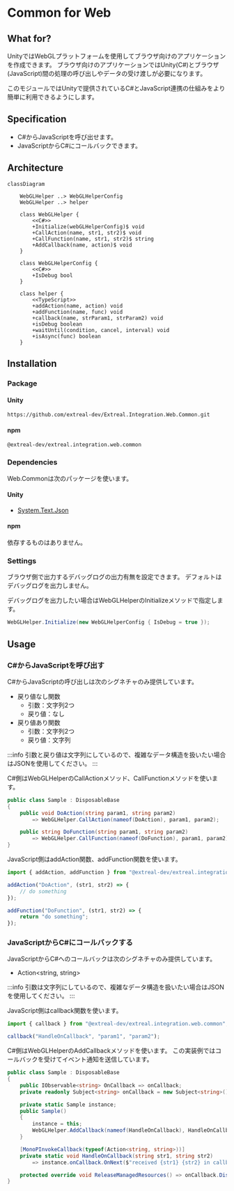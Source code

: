 ﻿---
sidebar_position: 4
---

# Common for Web

## What for?

UnityではWebGLプラットフォームを使用してブラウザ向けのアプリケーションを作成できます。
ブラウザ向けのアプリケーションではUnity(C#)とブラウザ(JavaScript)間の処理の呼び出しやデータの受け渡しが必要になります。

このモジュールではUnityで提供されているC#とJavaScript連携の仕組みをより簡単に利用できるようにします。

## Specification

- C#からJavaScriptを呼び出せます。
- JavaScriptからC#にコールバックできます。

## Architecture

```mermaid
classDiagram

    WebGLHelper ..> WebGLHelperConfig
    WebGLHelper ..> helper

    class WebGLHelper {
        <<C#>>
        +Initialize(webGLHelperConfig)$ void
        +CallAction(name, str1, str2)$ void
        +CallFunction(name, str1, str2)$ string
        +AddCallback(name, action)$ void
    }
    
    class WebGLHelperConfig {
        <<C#>>
        +IsDebug bool
    }

    class helper {
        <<TypeScript>>
        +addAction(name, action) void
        +addFunction(name, func) void
        +callback(name, strParam1, strParam2) void
        +isDebug boolean
        +waitUntil(condition, cancel, interval) void
        +isAsync(func) boolean
    }
```

## Installation

### Package

#### Unity
```text
https://github.com/extreal-dev/Extreal.Integration.Web.Common.git
```

#### npm
```text
@extreal-dev/extreal.integration.web.common
```

### Dependencies

Web.Commonは次のパッケージを使います。

#### Unity
- [System.Text.Json](https://learn.microsoft.com/ja-jp/dotnet/api/system.text.json)

#### npm
依存するものはありません。

### Settings

ブラウザ側で出力するデバッグログの出力有無を設定できます。
デフォルトはデバッグログを出力しません。

デバッグログを出力したい場合はWebGLHelperのInitializeメソッドで指定します。

```csharp
WebGLHelper.Initialize(new WebGLHelperConfig { IsDebug = true });
```

## Usage

### C#からJavaScriptを呼び出す

C#からJavaScriptの呼び出しは次のシグネチャのみ提供しています。

- 戻り値なし関数
  - 引数：文字列2つ
  - 戻り値：なし
- 戻り値あり関数
  - 引数：文字列2つ
  - 戻り値：文字列

:::info
引数と戻り値は文字列にしているので、複雑なデータ構造を扱いたい場合はJSONを使用してください。
:::

C#側はWebGLHelperのCallActionメソッド、CallFunctionメソッドを使います。

```csharp
public class Sample : DisposableBase
{
    public void DoAction(string param1, string param2)
        => WebGLHelper.CallAction(nameof(DoAction), param1, param2);

    public string DoFunction(string param1, string param2)
        => WebGLHelper.CallFunction(nameof(DoFunction), param1, param2);
}
```

JavaScript側はaddAction関数、addFunction関数を使います。

```typescript
import { addAction, addFunction } from "@extreal-dev/extreal.integration.web.common";

addAction("DoAction", (str1, str2) => {
    // do something
});

addFunction("DoFunction", (str1, str2) => {
    return "do something";
});
```

### JavaScriptからC#にコールバックする

JavaScriptからC#へのコールバックは次のシグネチャのみ提供しています。

- Action<string, string>

:::info
引数は文字列にしているので、複雑なデータ構造を扱いたい場合はJSONを使用してください。
:::

JavaScript側はcallback関数を使います。

```typescript
import { callback } from "@extreal-dev/extreal.integration.web.common";

callback("HandleOnCallback", "param1", "param2");
```

C#側はWebGLHelperのAddCallbackメソッドを使います。
この実装例ではコールバックを受けてイベント通知を送信しています。

```csharp
public class Sample : DisposableBase
{
    public IObservable<string> OnCallback => onCallback;
    private readonly Subject<string> onCallback = new Subject<string>();

    private static Sample instance;
    public Sample()
    {
        instance = this;
        WebGLHelper.AddCallback(nameof(HandleOnCallback), HandleOnCallback);
    }

    [MonoPInvokeCallback(typeof(Action<string, string>))]
    private static void HandleOnCallback(string str1, string str2)
        => instance.onCallback.OnNext($"received {str1} {str2} in callback");

    protected override void ReleaseManagedResources() => onCallback.Dispose();
}
```

